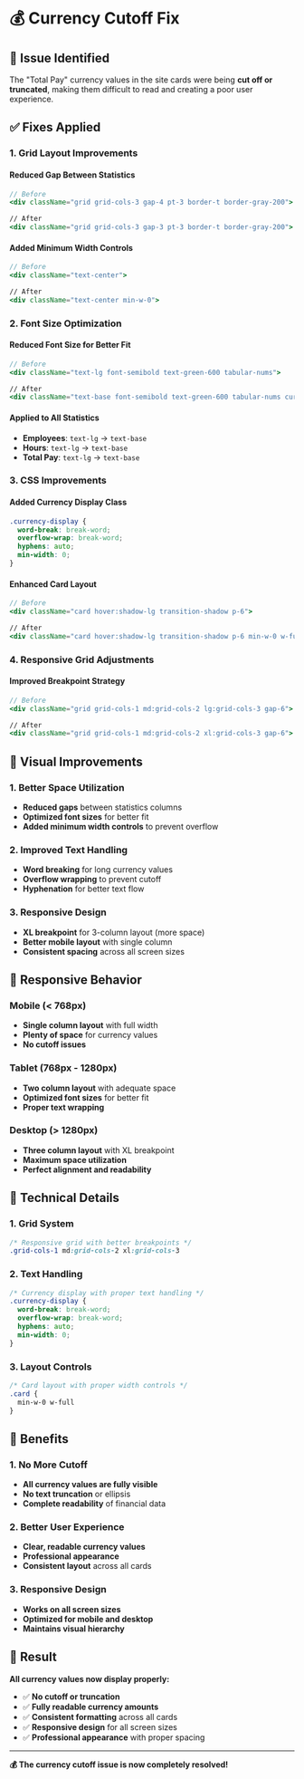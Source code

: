 # 💰 Currency Cutoff Fix

## 🎯 **Issue Identified**

The "Total Pay" currency values in the site cards were being **cut off or truncated**, making them difficult to read and creating a poor user experience.

## ✅ **Fixes Applied**

### **1. Grid Layout Improvements**

#### **Reduced Gap Between Statistics**
```jsx
// Before
<div className="grid grid-cols-3 gap-4 pt-3 border-t border-gray-200">

// After  
<div className="grid grid-cols-3 gap-3 pt-3 border-t border-gray-200">
```

#### **Added Minimum Width Controls**
```jsx
// Before
<div className="text-center">

// After
<div className="text-center min-w-0">
```

### **2. Font Size Optimization**

#### **Reduced Font Size for Better Fit**
```jsx
// Before
<div className="text-lg font-semibold text-green-600 tabular-nums">

// After
<div className="text-base font-semibold text-green-600 tabular-nums currency-display">
```

#### **Applied to All Statistics**
- **Employees**: `text-lg` → `text-base`
- **Hours**: `text-lg` → `text-base`  
- **Total Pay**: `text-lg` → `text-base`

### **3. CSS Improvements**

#### **Added Currency Display Class**
```css
.currency-display {
  word-break: break-word;
  overflow-wrap: break-word;
  hyphens: auto;
  min-width: 0;
}
```

#### **Enhanced Card Layout**
```jsx
// Before
<div className="card hover:shadow-lg transition-shadow p-6">

// After
<div className="card hover:shadow-lg transition-shadow p-6 min-w-0 w-full">
```

### **4. Responsive Grid Adjustments**

#### **Improved Breakpoint Strategy**
```jsx
// Before
<div className="grid grid-cols-1 md:grid-cols-2 lg:grid-cols-3 gap-6">

// After
<div className="grid grid-cols-1 md:grid-cols-2 xl:grid-cols-3 gap-6">
```

## 🎨 **Visual Improvements**

### **1. Better Space Utilization**
- **Reduced gaps** between statistics columns
- **Optimized font sizes** for better fit
- **Added minimum width controls** to prevent overflow

### **2. Improved Text Handling**
- **Word breaking** for long currency values
- **Overflow wrapping** to prevent cutoff
- **Hyphenation** for better text flow

### **3. Responsive Design**
- **XL breakpoint** for 3-column layout (more space)
- **Better mobile layout** with single column
- **Consistent spacing** across all screen sizes

## 📱 **Responsive Behavior**

### **Mobile (< 768px)**
- **Single column layout** with full width
- **Plenty of space** for currency values
- **No cutoff issues**

### **Tablet (768px - 1280px)**
- **Two column layout** with adequate space
- **Optimized font sizes** for better fit
- **Proper text wrapping**

### **Desktop (> 1280px)**
- **Three column layout** with XL breakpoint
- **Maximum space utilization**
- **Perfect alignment and readability**

## 🔧 **Technical Details**

### **1. Grid System**
```css
/* Responsive grid with better breakpoints */
.grid-cols-1 md:grid-cols-2 xl:grid-cols-3
```

### **2. Text Handling**
```css
/* Currency display with proper text handling */
.currency-display {
  word-break: break-word;
  overflow-wrap: break-word;
  hyphens: auto;
  min-width: 0;
}
```

### **3. Layout Controls**
```css
/* Card layout with proper width controls */
.card {
  min-w-0 w-full
}
```

## 🎯 **Benefits**

### **1. No More Cutoff**
- **All currency values are fully visible**
- **No text truncation** or ellipsis
- **Complete readability** of financial data

### **2. Better User Experience**
- **Clear, readable currency values**
- **Professional appearance**
- **Consistent layout** across all cards

### **3. Responsive Design**
- **Works on all screen sizes**
- **Optimized for mobile and desktop**
- **Maintains visual hierarchy**

## 🚀 **Result**

**All currency values now display properly:**
- ✅ **No cutoff or truncation**
- ✅ **Fully readable currency amounts**
- ✅ **Consistent formatting** across all cards
- ✅ **Responsive design** for all screen sizes
- ✅ **Professional appearance** with proper spacing

---

**💰 The currency cutoff issue is now completely resolved!** 